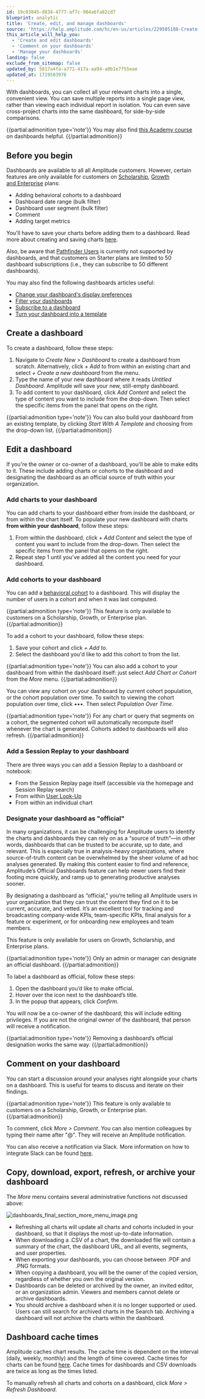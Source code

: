 ```yaml
---
id: 19c03845-d834-4777-af7c-904a6fa82cd7
blueprint: analytic
title: 'Create, edit, and manage dashboards'
source: 'https://help.amplitude.com/hc/en-us/articles/229505188-Create-edit-and-manage-dashboards'
this_article_will_help_you:
  - 'Create and edit dashboards'
  - 'Comment on your dashboards'
  - 'Manage your dashboards'
landing: false
exclude_from_sitemap: false
updated_by: 5817a4fa-a771-417a-aa94-a0b1e7f55eae
updated_at: 1719503976
---
```

With dashboards, you can collect all your relevant charts into a single, convenient view. You can save multiple reports into a single page view, rather than viewing each individual report in isolation. You can even save cross-project charts into the same dashboard, for side-by-side comparisons.  

{{partial:admonition type='note'}}
You may also find [this Academy course](https://academy.amplitude.com/use-dashboards-and-starter-templates-to-monitor-important-metrics/1372313/scorm/w84tdkh3z11p) on dashboards helpful.
{{/partial:admonition}}

## Before you begin

Dashboards are available to all all Amplitude customers. However, certain features are only available for customers on [Scholarship](https://help.amplitude.com/hc/en-us/articles/360053028152), [Growth and Enterprise](https://amplitude.com/pricing) plans:

* Adding behavioral cohorts to a dashboard
* Dashboard date range (bulk filter)
* Dashboard user segment (bulk filter)
* Comment
* Adding target metrics

You'll have to save your charts before adding them to a dashboard. Read more about creating and saving charts [here](/docs/get-started/create-a-chart).

Also, be aware that [Pathfinder Users](/docs/analytics/charts/journeys/journeys-understand-paths) is currently not supported by dashboards, and that customers on Starter plans are limited to 50 dashboard subscriptions (i.e., they can subscribe to 50 different dashboards).

You may also find the following dashboards articles useful:

* [Change your dashboard's display preferences](/docs/analytics/dashboard-preferences)
* [Filter your dashboards](/docs/analytics/dashboard-filter)
* [Subscribe to a dashboard](/docs/analytics/dashboard-subscribe)
* [Turn your dashboard into a template](/docs/analytics/dashboard-create-template)

## Create a dashboard

To create a dashboard, follow these steps:

1. Navigate to *Create New > Dashboard* to create a dashboard from scratch. Alternatively, click *+ Add to* from within an existing chart and select *+ Create a new dashboard* from the menu.
2. Type the name of your new dashboard where it reads *Untitled Dashboard*. Amplitude will save your new, still-empty dashboard.
3. To add content to your dashboard, click *Add Content* and select the type of content you want to include from the drop-down. Then select the specific items from the panel that opens on the right.  
  
{{partial:admonition type='note'}}
You can also build your dashboard from an existing template, by clicking *Start With A Template* and choosing from the drop-down list.
{{/partial:admonition}}

## Edit a dashboard

If you're the owner or co-owner of a dashboard, you'll be able to make edits to it. These include adding charts or cohorts to the dashboard and designating the dashboard as an official source of truth within your organization.

### Add charts to your dashboard

You can add charts to your dashboard either from inside the dashboard, or from within the chart itself. To populate your new dashboard with charts **from within your dashboard**, follow these steps:

1. From within the dashboard, click *+ Add Content* and select the type of content you want to include from the drop-down. Then select the specific items from the panel that opens on the right.
2. Repeat step 1 until you've added all the content you need for your dashboard.

### Add cohorts to your dashboard

You can add a [behavioral cohort](/docs/analytics/behavioral-cohorts) to a dashboard. This will display the number of users in a cohort and when it was last computed. 

{{partial:admonition type='note'}}
This feature is only available to customers on a Scholarship, Growth, or Enterprise plan.
{{/partial:admonition}}

To add a cohort to your dashboard, follow these steps:

1. Save your cohort and click *+ Add to.*
2. Select the dashboard you'd like to add this cohort to from the list.   
  
{{partial:admonition type='note'}}
You can also add a cohort to your dashboard from within the dashboard itself: just select *Add Chart or Cohort* from the *More* menu.
{{/partial:admonition}}

You can view any cohort on your dashboard by current cohort population, or the cohort population over time. To switch to viewing the cohort population over time, click •••. Then select *Population Over Time*.

{{partial:admonition type='note'}}
For any chart or query that segments on a cohort, the segmented cohort will automatically recompute itself whenever the chart is generated. Cohorts added to dashboards will also refresh.
{{/partial:admonition}}

### Add a Session Replay to your dashboard

There are three ways you can add a Session Replay to a dashboard or notebook:

* From the Session Replay page itself (accessible via the homepage and Session Replay search)
* From within [User Look-Up](/docs/analytics/user-data-lookup)
* From within an individual chart

### Designate your dashboard as "official"

In many organizations, it can be challenging for Amplitude users to identify the charts and dashboards they can rely on as a “source of truth”—in other words, dashboards that can be trusted to be accurate, up to date, and relevant. This is especially true in analysis-heavy organizations, where source-of-truth content can be overwhelmed by the sheer volume of ad hoc analyses generated. By making this content easier to find and reference, Amplitude’s Official Dashboards feature can help newer users find their footing more quickly, and ramp up to generating productive analyses sooner.

By designating a dashboard as “official,” you’re telling all Amplitude users in your organization that they can trust the content they find on it to be current, accurate, and vetted. It’s an excellent tool for tracking and broadcasting company-wide KPIs, team-specific KPIs, final analysis for a feature or experiment, or for onboarding new employees and team members.

This feature is only available for users on Growth, Scholarship, and Enterprise plans.

{{partial:admonition type='note'}}
 Only an admin or manager can designate an official dashboard.
{{/partial:admonition}}

To label a dashboard as official, follow these steps:

1. Open the dashboard you’d like to make official.
2. Hover over the icon next to the dashboard’s title.
3. In the popup that appears, click *Confirm*.

You will now be a co-owner of the dashboard; this will include editing privileges. If you are not the original owner of the dashboard, that person will receive a notification.

{{partial:admonition type='note'}}
Removing a dashboard’s official designation works the same way.
{{/partial:admonition}}

## Comment on your dashboard

You can start a discussion around your analyses right alongside your charts on a dashboard. This is useful for teams to discuss and iterate on their findings. 

{{partial:admonition type='note'}}
This feature is only available to customers on a Scholarship, Growth, or Enterprise plan.
{{/partial:admonition}}

To comment, click *More > Comment*. You can also mention colleagues by typing their name after "@". They will receive an Amplitude notification.

You can also receive a notification via Slack. More information on how to integrate Slack can be found [here](/docs/analytics/integrate-slack).  

## Copy, download, export, refresh, or archive your dashboard

The *More* menu contains several administrative functions not discussed above:

![dashboards_final_section_more_menu_image.png](/docs/output/img/analytics/dashboards-final-section-more-menu-image-png.png)

* Refreshing all charts will update all charts and cohorts included in your dashboard, so that it displays the most up-to-date information.
* When downloading a .CSV of a chart, the downloaded file will contain a summary of the chart, the dashboard URL, and all events, segments, and user properties.
* When exporting your dashboards, you can choose between .PDF and .PNG formats.
* When copying a dashboard, you will be the owner of the copied version, regardless of whether you own the original version.
* Dashboards can be deleted or archived by the owner, an invited editor, or an organization admin. Viewers and members cannot delete or archive dashboards.
* You should archive a dashboard when it is no longer supported or used. Users can still search for archived charts in the Search tab. Archiving a dashboard will not archive the charts within the dashboard.

## Dashboard cache times

Amplitude caches chart results. The cache time is dependent on the interval (daily, weekly, monthly) and the length of time covered. Cache times for charts can be found [here](/docs/analytics/charts/chart-basics). Cache times for dashboards and CSV downloads are twice as long as the times listed.

To manually refresh all charts and cohorts on a dashboard, click *More > Refresh Dashboard*.